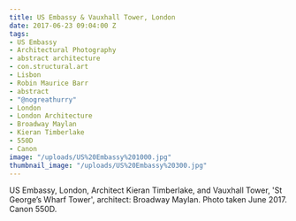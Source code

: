 ```yaml
---
title: US Embassy & Vauxhall Tower, London
date: 2017-06-23 09:04:00 Z
tags:
- US Embassy
- Architectural Photography
- abstract architecture
- con.structural.art
- Lisbon
- Robin Maurice Barr
- abstract
- "@nogreathurry"
- London
- London Architecture
- Broadway Maylan
- Kieran Timberlake
- 550D
- Canon
image: "/uploads/US%20Embassy%201000.jpg"
thumbnail_image: "/uploads/US%20Embassy%20300.jpg"
---
```


US Embassy, London, Architect Kieran Timberlake, and Vauxhall Tower, 'St George’s Wharf Tower', architect: Broadway Maylan. Photo taken June 2017. Canon 550D.